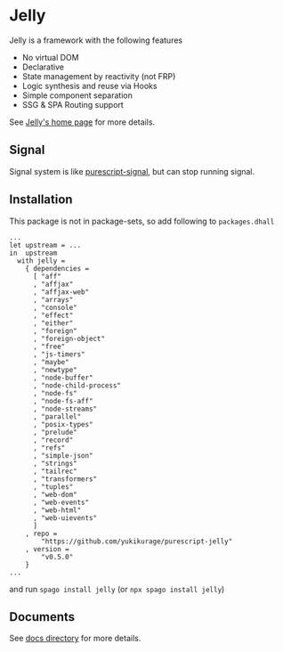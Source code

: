 # Jelly

Jelly is a framework with the following features

- No virtual DOM
- Declarative
- State management by reactivity (not FRP)
- Logic synthesis and reuse via Hooks
- Simple component separation
- SSG & SPA Routing support

See [Jelly's home page](https://jelly.yukikurage.net/) for more details.

## Signal

Signal system is like [purescript-signal](https://github.com/bodil/purescript-signal), but can stop running signal.

## Installation

This package is not in package-sets, so add following to `packages.dhall`

```dhall
...
let upstream = ...
in  upstream
  with jelly =
    { dependencies =
      [ "aff"
      , "affjax"
      , "affjax-web"
      , "arrays"
      , "console"
      , "effect"
      , "either"
      , "foreign"
      , "foreign-object"
      , "free"
      , "js-timers"
      , "maybe"
      , "newtype"
      , "node-buffer"
      , "node-child-process"
      , "node-fs"
      , "node-fs-aff"
      , "node-streams"
      , "parallel"
      , "posix-types"
      , "prelude"
      , "record"
      , "refs"
      , "simple-json"
      , "strings"
      , "tailrec"
      , "transformers"
      , "tuples"
      , "web-dom"
      , "web-events"
      , "web-html"
      , "web-uievents"
      ]
    , repo =
        "https://github.com/yukikurage/purescript-jelly"
    , version =
        "v0.5.0"
    }
...
```

and run `spago install jelly` (or `npx spago install jelly`)

## Documents

See [docs directory](./docs) for more details.
